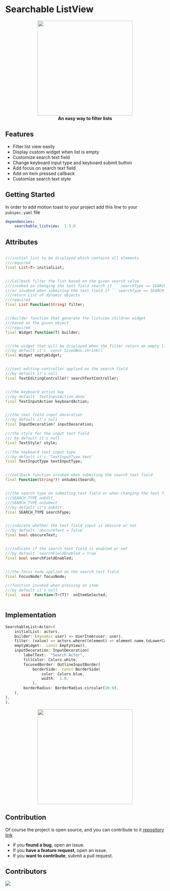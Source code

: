 # Searchable ListView

<p  align="center">
<img  src="https://github.com/koukibadr/Searchable-Listview/blob/main/example/searchable_listview_logo.gif?raw=true"  width="300"/>
<br>
<b>An easy way to filter lists</b>
</p>

## Features

- Filter list view easily
- Display custom widget when list is empty
- Customize search text field
- Change keyboard input type and keyboard submit button
- Add focus on search text field
- Add on item pressed callback
- Customize search text style

## Getting Started

In order to add motion toast to your project add this line to your `pubspec.yaml` file

```yaml
dependencies:
	searchable_listview:  1.3.0
```

## Attributes

````dart

///initial list to be displayed which contains all elements
///required
final List<T> initialList;


///Callback filter the list based on the given search value
///invoked on changing the text field search if ```searchType == SEARCH_TYPE.onEdit```
///or invoked when submiting the text field if ```searchType == SEARCH_TYPE.onSubmit```
///return List of dynamic objects
///required
final List Function(String) filter;


///builder function that generate the listview children widget
///based on the given object
///required
final Widget Function(T) builder;


///the widget that will be displayed when the filter return an empty list
///by default it's `const SizedBox.shrink()`
final Widget emptyWidget;


///text editing controller applied on the search field
///by default it's null
final TextEditingController? searchTextController;


///the keyboard action key
///by default `TextInputAction.done`
final TextInputAction keyboardAction;


///the text field input decoration
///by default it's null
final InputDecoration? inputDecoration;

///the style for the input text field
/// by default it's null
final TextStyle? style;

///the keyboard text input type
///by default it's `TextInputType.text`
final TextInputType textInputType;


///callback function invoked when submiting the search text field
final Function(String?)? onSubmitSearch;


///the search type on submiting text field or when changing the text field value
///SEARCH_TYPË.onEdit,
///SEARCH_TYPË.onSubmit
///by default it's onEdit
final SEARCH_TYPE searchType;


///indicate whether the text field input is obscure or not
///by default `obscureText = false`
final bool obscureText;


///indicate if the search text field is enabled or not
///by default `searchFieldEnabled = true`
final bool searchFieldEnabled;


///the focus node applied on the search text field
final FocusNode? focusNode;

///function invoked when pressing on item
///by default it's null
final  void  Function<T>(T)?  onItemSelected;



````

## Implementation

```dart
SearchableList<Actor>(
	initialList: actors,
	builder: (dynamic user) => UserItem(user: user),
	filter: (value) => actors.where((element) => element.name.toLowerCase().contains(value),).toList(),
	emptyWidget:  const EmptyView(),
	inputDecoration: InputDecoration(
		labelText:  "Search Actor",
		fillColor: Colors.white,
		focusedBorder: OutlineInputBorder(
			borderSide:  const BorderSide(
				color: Colors.blue,
				width:  1.0,
			),
		borderRadius: BorderRadius.circular(10.0),
	),
),
),

```

<p  align="center">
<img  src="https://github.com/koukibadr/Searchable-Listview/blob/main/example/searchable_listview_example.gif?raw=true"  width="300"/>
</p>

## Contribution

Of course the project is open source, and you can contribute to it [repository link](https://github.com/koukibadr/Searchable-Listview)

- If you **found a bug**, open an issue.
- If you **have a feature request**, open an issue.
- If you **want to contribute**, submit a pull request.

## Contributors

<a href="https://github.com/koukibadr/Searchable-Listview/graphs/contributors">
  <img src="https://contrib.rocks/image?repo=koukibadr/Elegant-Notification" />
</a>
